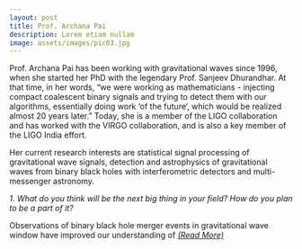 ```yaml
---
layout: post
title: Prof. Archana Pai
description: Lorem etiam nullam
image: assets/images/pic03.jpg
---
```


Prof. Archana Pai has been working with gravitational waves since 1996, when she started her PhD with the legendary Prof. Sanjeev Dhurandhar. At that time, in her words, “we were working as mathematicians - injecting compact coalescent binary signals and trying to detect them with our algorithms, essentially doing work ‘of the future’, which would be realized almost 20 years later.” Today, she is a member of the LIGO collaboration and has worked with the VIRGO collaboration, and is also a key member of the LIGO India effort. 

Her current research interests are statistical signal processing of gravitational wave signals, detection and astrophysics of gravitational waves from binary black holes with interferometric detectors and multi-messenger astronomy.

<i>1. What do you think will be the next big thing in your field? How do you plan to be a part of it?</i>

Observations of binary black hole merger events in gravitational wave window have improved our understanding of <i>[(Read More)](https://epdampiitb.github.io/p/kaleidoscope/ama/3.html)
